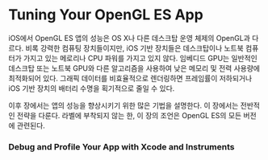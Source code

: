 # Tuning Your OpenGL ES App

iOS에서 OpenGL ES 앱의 성능은 OS X나 다른 데스크탑 운영 체제의 OpenGL과 다르다. 비록 강력한 컴퓨팅 장치들이지만, iOS 기반 장치들은 데스크탑이나 노트북 컴퓨터가 가지고 있는 메로리나 CPU 파워를 가지고 있지 않다. 임베디드 GPU는 일반적인 데스크탑 또는 노트북 GPU와 다른 알고리즘을 사용하여 낮은 메모리 및 전력 사용량에 최적화되어 있다. 그래픽 데이터를 비효율적으로 렌더링하면 프레임률이 저하되거나 iOS 기반 장치의 배터리 수명을 획기적으로 줄일 수 있다.

이후 장에서는 앱의 성능을 향상시키기 위한 많은 기법을 설명한다. 이 장에서는 전반적인 전략을 다룬다. 라벨에 부착되지 않는 한, 이 장의 조언은 OpenGL ES의 모든 버전에 관련된다.

### Debug and Profile Your App with Xcode and Instruments



